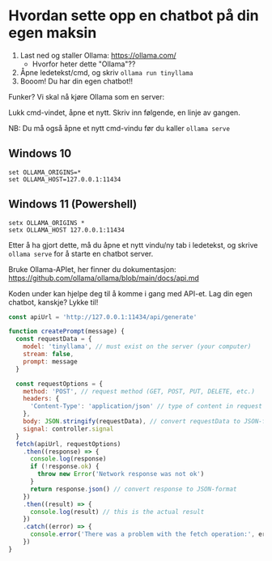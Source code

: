 # Hvordan sette opp en chatbot på din egen maksin

1. Last ned og staller Ollama: https://ollama.com/
   - Hvorfor heter dette "Ollama"??
2. Åpne ledetekst/cmd, og skriv `ollama run tinyllama`
3. Booom! Du har din egen chatbot!!

Funker? Vi skal nå kjøre Ollama som en server:

Lukk cmd-vindet, åpne et nytt. Skriv inn følgende, en linje av gangen.

NB: Du må også åpne et nytt cmd-vindu før du kaller `ollama serve`

## Windows 10

```
set OLLAMA_ORIGINS=*
set OLLAMA_HOST=127.0.0.1:11434
```

## Windows 11 (Powershell)

```
setx OLLAMA_ORIGINS *
setx OLLAMA_HOST 127.0.0.1:11434
```

Etter å ha gjort dette, må du åpne et nytt vindu/ny tab i ledetekst, og skrive `ollama serve` for å starte en chatbot server.

Bruke Ollama-APIet, her finner du dokumentasjon: https://github.com/ollama/ollama/blob/main/docs/api.md

Koden under kan hjelpe deg til å komme i gang med API-et. Lag din egen chatbot, kanskje? Lykke til!

```js
const apiUrl = 'http://127.0.0.1:11434/api/generate'

function createPrompt(message) {
  const requestData = {
    model: 'tinyllama', // must exist on the server (your computer)
    stream: false,
    prompt: message
  }

  const requestOptions = {
    method: 'POST', // request method (GET, POST, PUT, DELETE, etc.)
    headers: {
      'Content-Type': 'application/json' // type of content in request body
    },
    body: JSON.stringify(requestData), // convert requestData to JSON-format
    signal: controller.signal
  }
  fetch(apiUrl, requestOptions)
    .then((response) => {
      console.log(response)
      if (!response.ok) {
        throw new Error('Network response was not ok')
      }
      return response.json() // convert response to JSON-format
    })
    .then((result) => {
      console.log(result) // this is the actual result
    })
    .catch((error) => {
      console.error('There was a problem with the fetch operation:', error)
    })
}
```

